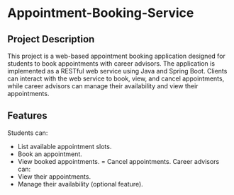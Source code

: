 # Appointment-Booking-Service

## Project Description
This project is a web-based appointment booking application designed for students to book appointments with career advisors. The application is implemented as a RESTful web service using Java and Spring Boot. Clients can interact with the web service to book, view, and cancel appointments, while career advisors can manage their availability and view their appointments.

## Features
Students can:
- List available appointment slots.
- Book an appointment.
- View booked appointments.
= Cancel appointments.
Career advisors can:
- View their appointments.
- Manage their availability (optional feature).

